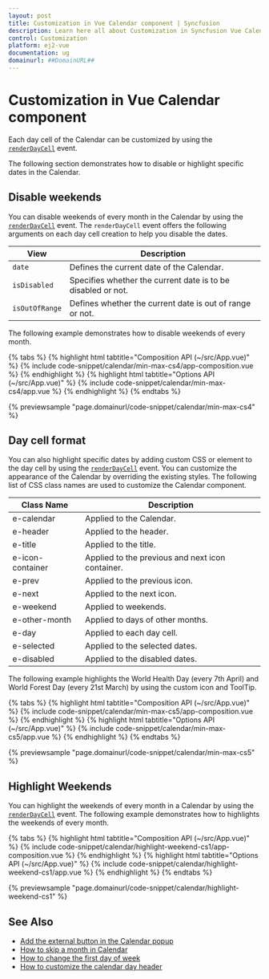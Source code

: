 ```yaml
---
layout: post
title: Customization in Vue Calendar component | Syncfusion
description: Learn here all about Customization in Syncfusion Vue Calendar component of Syncfusion Essential JS 2 and more.
control: Customization 
platform: ej2-vue
documentation: ug
domainurl: ##DomainURL##
---
```


# Customization in Vue Calendar component

Each day cell of the Calendar can be customized by using the [`renderDayCell`](https://ej2.syncfusion.com/vue/documentation/api/calendar/renderDayCellEventArgs/)
event.

The following section demonstrates how to disable or highlight specific dates in the Calendar.

## Disable weekends

You can disable weekends of every month in the Calendar by using the [`renderDayCell`](https://ej2.syncfusion.com/vue/documentation/api/calendar/renderDayCellEventArgs/) event. The `renderDayCell` event offers the following arguments on each day cell creation to help you disable the dates.

| **View** | **Description** |
| --- | --- |
| `date` | Defines the current date of the Calendar. |
| `isDisabled` | Specifies whether the current date is to be disabled or not. |
| `isOutOfRange` | Defines whether the current date is out of range or not. |

The following example demonstrates how to disable weekends of every month.

{% tabs %}
{% highlight html tabtitle="Composition API (~/src/App.vue)" %}
{% include code-snippet/calendar/min-max-cs4/app-composition.vue %}
{% endhighlight %}
{% highlight html tabtitle="Options API (~/src/App.vue)" %}
{% include code-snippet/calendar/min-max-cs4/app.vue %}
{% endhighlight %}
{% endtabs %}
        
{% previewsample "page.domainurl/code-snippet/calendar/min-max-cs4" %}

## Day cell format

You can also highlight specific dates by adding custom CSS or element to the day cell by using the [`renderDayCell`](https://ej2.syncfusion.com/vue/documentation/api/calendar/renderDayCellEventArgs/) event. You can customize the appearance of the Calendar by overriding the existing styles. The following list of CSS class names are used to customize the Calendar component.

| **Class Name** | **Description** |
| --- | --- |
| e-calendar | Applied to the Calendar. |
| e-header | Applied to the header.|
| e-title |Applied to the title. |
| e-icon-container | Applied to the previous and next icon container.|
| e-prev |  Applied  to the previous icon.|
| e-next | Applied to the next icon.|
| e-weekend | Applied to weekends.|
| e-other-month |  Applied to days of other months.|
| e-day | Applied to each day cell.|
| e-selected | Applied to the selected dates.|
| e-disabled | Applied to the disabled dates.|

The following example highlights the World Health Day (every 7th April) and World Forest Day (every 21st March) by using the custom icon and ToolTip.

{% tabs %}
{% highlight html tabtitle="Composition API (~/src/App.vue)" %}
{% include code-snippet/calendar/min-max-cs5/app-composition.vue %}
{% endhighlight %}
{% highlight html tabtitle="Options API (~/src/App.vue)" %}
{% include code-snippet/calendar/min-max-cs5/app.vue %}
{% endhighlight %}
{% endtabs %}
        
{% previewsample "page.domainurl/code-snippet/calendar/min-max-cs5" %}

## Highlight Weekends

You can highlight the weekends of every month in a Calendar by using the [`renderDayCell`](https://ej2.syncfusion.com/vue/documentation/api/calendar/renderDayCellEventArgs/) event. The following example demonstrates how to highlights the weekends of every month.

{% tabs %}
{% highlight html tabtitle="Composition API (~/src/App.vue)" %}
{% include code-snippet/calendar/highlight-weekend-cs1/app-composition.vue %}
{% endhighlight %}
{% highlight html tabtitle="Options API (~/src/App.vue)" %}
{% include code-snippet/calendar/highlight-weekend-cs1/app.vue %}
{% endhighlight %}
{% endtabs %}
        
{% previewsample "page.domainurl/code-snippet/calendar/highlight-weekend-cs1" %}

## See Also

* [Add the external button in the Calendar popup](./how-to/set-clear-button-in-calendar)
* [How to skip a month in Calendar](./how-to/skip-a-month-in-calendar)
* [How to change the first day of week](./how-to/change-the-first-day-of-week)
* [How to customize the calendar day header](./how-to/customize-the-calendar-day-header)